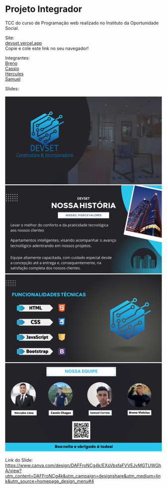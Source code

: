 # Projeto Integrador

TCC do curso de Programação web realizado no Instituto da Oportunidade Social.

Site:<br>
<a href="https://devset.vercel.app/">devset.vercel.app</a>
<br>Copie e cole este link no seu navegador!

Integrantes:<br> 
<a href="https://github.com/brenuvs">Breno</a><br>
<a href="https://github.com/CassiooDEV">Cassio</a><br>
<a href="https://github.com/Herculeslbs">Hercules</a><br>
<a href="https://github.com/samupapati">Samuel</a><br>

Slides:<br>
<br>
<img src="https://github.com/samupapati/Dev_Web_IOS_Projeto_Integrador/blob/main/slides/Slide%201.jpg"/>
<img src="https://github.com/samupapati/Dev_Web_IOS_Projeto_Integrador/blob/main/slides/Slide%202.jpg"/>
<img src="https://github.com/samupapati/Dev_Web_IOS_Projeto_Integrador/blob/main/slides/Slide%203.jpg"/>
<img src="https://github.com/samupapati/Dev_Web_IOS_Projeto_Integrador/blob/main/slides/Slide%204.jpg"/>
<br><br>
Link do Slide:
<br>
https://www.canva.com/design/DAFFroNCg4k/EXsVbsfaFVVEJvMGTUWGhA/view?utm_content=DAFFroNCg4k&utm_campaign=designshare&utm_medium=link&utm_source=homepage_design_menu#4

